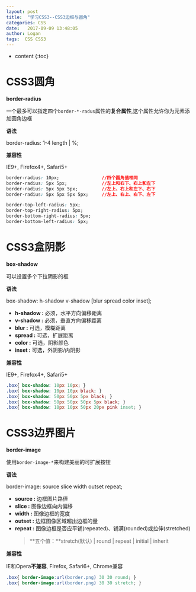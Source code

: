 ```yaml
---
layout: post
title:  "学习CSS3--CSS3边框与圆角"
categories: CSS
date:   2017-09-09 13:48:05
author: Logan
tags:  CSS CSS3
---
```


* content
{:toc}

# CSS3圆角

**border-radius**

一个最多可以指定四个`border-*-radus`属性的**复合属性**,这个属性允许你为元素添加圆角边框

**语法**

border-radius: 1-4 length | %;

**兼容性**

IE9+, Firefox4+, Safari5+

```css
border-radius: 10px;                //四个圆角值相同
border-radius: 5px 5px;             //左上和右下、右上和左下
border-radius: 5px 5px 5px;         //左上、右上和左下、右下
border-radius: 5px 5px 5px 5px;     //左上、右上、右下、左下

border-top-left-radius: 5px;
border-top-right-radius: 5px;
border-bottom-right-radius: 5px;
border-bottom-left-radius: 5px;
```

# CSS3盒阴影

**box-shadow**

可以设置多个下拉阴影的框

**语法**

box-shadow: h-shadow v-shadow [blur spread color inset];

- **h-shadow :** 必须，水平方向偏移距离
- **v-shadow :** 必须，垂直方向偏移距离
- **blur :** 可选，模糊距离
- **spread :** 可选，扩展距离
- **color :** 可选，阴影颜色
- **inset :** 可选，外阴影/内阴影

**兼容性**

IE9+, Firefox4+, Safari5+

```css
.box{ box-shadow: 10px 10px; }
.box{ box-shadow: 10px 10px black; }
.box{ box-shadow: 50px 50px 5px black; }
.box{ box-shadow: 50px 50px 50px 5px black; }
.box{ box-shadow: 10px 10px 50px 20px pink inset; }
```

# CSS3边界图片

**border-image**

使用`border-image-*`来构建美丽的可扩展按钮

**语法**

border-image: source slice width outset repeat;

- **source :** 边框图片路径
- **slice :** 图像边框向内偏移
- **width :** 图像边框的宽度
- **outset :** 边框图像区域超出边框的量
- **repeat :** 图像边框是否应平铺(repeated)、铺满(rounded)或拉伸(stretched)
	>**五个值：**stretch(默认) | round | repeat | initial | inherit

**兼容性**

IE和Opera**不兼容**, Firefox, Safari6+, Chrome兼容

```css
.box{ border-image:url(border.png) 30 30 round; }
.box{ border-image:url(border.png) 30 30 stretch; }
```
